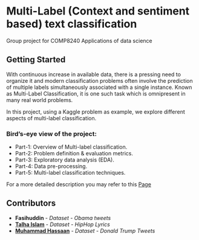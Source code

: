 # Multi-Label (Context and sentiment based) text classification
Group project for COMP8240 Applications of data science

## Getting Started

With continuous increase in available data, there is a pressing need to organize it and modern classification problems often involve the prediction of multiple labels simultaneously associated with a single instance.
Known as Multi-Label Classification, it is one such task which is omnipresent in many real world problems.

In this project, using a Kaggle problem as example, we explore different aspects of multi-label classification.

### Bird’s-eye view of the project:
* Part-1: Overview of Multi-label classification.
* Part-2: Problem definition & evaluation metrics.
* Part-3: Exploratory data analysis (EDA).
* Part-4: Data pre-processing.
* Part-5: Multi-label classification techniques.

For a more detailed description you may refer to this [Page](https://towardsdatascience.com/journey-to-the-center-of-multi-label-classification-384c40229bff)


## Contributors

* **Fasihuddin**  - *Dataset - Obama tweets*
* [**Talha Islam**](https://github.com/TalhaIslam) - *Dataset - HipHop Lyrics*
* [**Muhammad Hassaan**](https://github.com/hassan25sohail) - *Dataset - Donald Trump Tweets*
